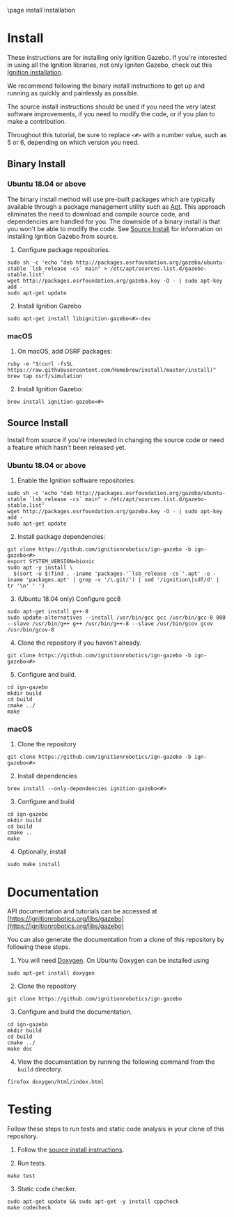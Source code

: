 \page install Installation

# Install

These instructions are for installing only Ignition Gazebo. If you're interested
in using all the Ignition libraries, not only Igniton Gazebo, check out this
[Ignition installation](https://ignitionrobotics.org/docs/latest/install).

We recommend following the binary install instructions to get up and running as
quickly and painlessly as possible.

The source install instructions should be used if you need the very latest
software improvements, if you need to modify the code, or if you plan to make a
contribution.

Throughout this tutorial, be sure to replace `<#>` with a number value, such as
5 or 6, depending on which version you need.

## Binary Install

### Ubuntu 18.04 or above

The binary install method will use pre-built packages which are typically
available through a package management utility such as [Apt](https://wiki.debian.org/Apt).
This approach eliminates the need to download and compile source code, and dependencies
are handled for you. The downside of a binary install is that you won't be able to modify
the code. See [Source Install](#source-install) for information on
installing Ignition Gazebo from source.

1. Configure package repositories.
  ```
  sudo sh -c 'echo "deb http://packages.osrfoundation.org/gazebo/ubuntu-stable `lsb_release -cs` main" > /etc/apt/sources.list.d/gazebo-stable.list'
  wget http://packages.osrfoundation.org/gazebo.key -O - | sudo apt-key add -
  sudo apt-get update
  ```

2. Install Ignition Gazebo
  ```
  sudo apt-get install libignition-gazebo<#>-dev
  ```

### macOS

1. On macOS, add OSRF packages:
  ```
  ruby -e "$(curl -fsSL https://raw.githubusercontent.com/Homebrew/install/master/install)"
  brew tap osrf/simulation
  ```

2. Install Ignition Gazebo:
  ```
  brew install ignition-gazebo<#>
  ```

## Source Install

Install from source if you're interested in changing the source code or need a
feature which hasn't been released yet.

### Ubuntu 18.04 or above

1. Enable the Ignition software repositories:
  ```
  sudo sh -c 'echo "deb http://packages.osrfoundation.org/gazebo/ubuntu-stable `lsb_release -cs` main" > /etc/apt/sources.list.d/gazebo-stable.list'
  wget http://packages.osrfoundation.org/gazebo.key -O - | sudo apt-key add -
  sudo apt-get update
  ```

2. Install package dependencies:
  ```
  git clone https://github.com/ignitionrobotics/ign-gazebo -b ign-gazebo<#>
  export SYSTEM_VERSION=bionic
  sudo apt -y install \
    $(sort -u $(find . -iname 'packages-'`lsb_release -cs`'.apt' -o -iname 'packages.apt' | grep -v '/\.git/') | sed '/ignition\|sdf/d' | tr '\n' ' ')
  ```

3. (Ubuntu 18.04 only) Configure gcc8
  ```
  sudo apt-get install g++-8
  sudo update-alternatives --install /usr/bin/gcc gcc /usr/bin/gcc-8 800 --slave /usr/bin/g++ g++ /usr/bin/g++-8 --slave /usr/bin/gcov gcov /usr/bin/gcov-8
  ```

4. Clone the repository if you haven't already.
  ```
  git clone https://github.com/ignitionrobotics/ign-gazebo -b ign-gazebo<#>
  ```

5. Configure and build.
  ```
  cd ign-gazebo
  mkdir build
  cd build
  cmake ../
  make
  ```

### macOS

1. Clone the repository
  ```
  git clone https://github.com/ignitionrobotics/ign-gazebo -b ign-gazebo<#>
  ```

2. Install dependencies
  ```
  brew install --only-dependencies ignition-gazebo<#>
  ```

3. Configure and build
  ```
  cd ign-gazebo
  mkdir build
  cd build
  cmake ..
  make
  ```

4. Optionally, install
  ```
  sudo make install
  ```

# Documentation

API documentation and tutorials can be accessed at [https://ignitionrobotics.org/libs/gazebo](https://ignitionrobotics.org/libs/gazebo)

You can also generate the documentation from a clone of this repository by following these steps.

1. You will need [Doxygen](http://www.doxygen.org/). On Ubuntu Doxygen can be installed using
  ```
  sudo apt-get install doxygen
  ```

2. Clone the repository
  ```
  git clone https://github.com/ignitionrobotics/ign-gazebo
  ```

3. Configure and build the documentation.
  ```
  cd ign-gazebo
  mkdir build
  cd build
  cmake ../
  make doc
  ```

4. View the documentation by running the following command from the `build` directory.
  ```
  firefox doxygen/html/index.html
  ```

# Testing

Follow these steps to run tests and static code analysis in your clone of this repository.

1. Follow the [source install instructions](#source-install).

2. Run tests.
  ```
  make test
  ```

3. Static code checker.
  ```
  sudo apt-get update && sudo apt-get -y install cppcheck
  make codecheck
  ```
